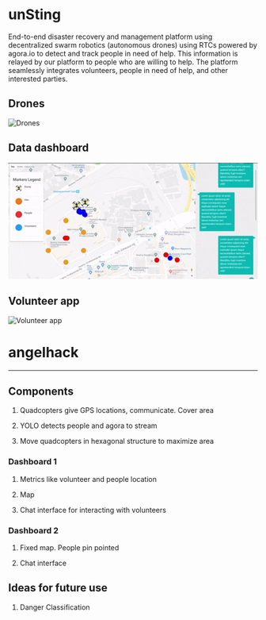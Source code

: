 # unSting

End-to-end disaster recovery and management platform using decentralized swarm robotics (autonomous drones) using RTCs powered by agora.io to detect and track people in need of help. This information is relayed by our platform to people who are willing to help. The platform seamlessly integrates volunteers, people in need of help, and other interested parties. 

## Drones

![Drones](./Images/drone.gif)

## Data dashboard

![Data dashboard](./Images/data_dashboard.gif)

## Volunteer app

![Volunteer app](./Images/volunteer_app.gif)

# angelhack
----

## Components

1. Quadcopters give GPS locations, communicate. Cover area

2. YOLO detects people and agora to stream

3. Move quadcopters in hexagonal structure to maximize area


### Dashboard 1

1. Metrics like volunteer and people location

2. Map

3. Chat interface for interacting with volunteers

### Dashboard 2

1. Fixed map. People pin pointed

2. Chat interface


## Ideas for future use

1. Danger Classification
